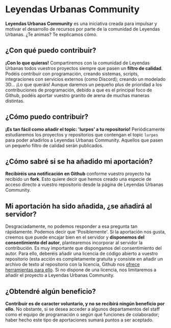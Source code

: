 # Leyendas Urbanas Community

**Leyendas Urbanas Community** es una iniciativa creada para impulsar y motivar el desarrollo de recursos por parte de la comunidad de Leyendas Urbanas. ¿Te animas? Te explicamos cómo.

## ¿Con qué puedo contribuir?
**¡Con lo que quieras!** Compartiremos con la comunidad de Leyendas Urbanas todos vuestros proyectos siempre que pasen un **filtro de calidad**. Podéis contribuir con programación, creando sistemas, scripts, integraciones con servicios externos (como Discord); creando un modelado 3D... ¡Lo que queráis! Aunque daremos un pequeño plus de prioridad a los contribuciones de programación, debido a que es el principal foco de Github, podéis aportar vuestro granito de arena de muchas maneras distintas.

## ¿Cómo puedo contribuir?
**¡Es tan fácil como añadir el topic: 'lurpes' a tu repositorio!** Periódicamente estudiaremos los proyectos y repositorios que contengan el topic `lurpes` para poder añadirlos a Leyendas Urbanas Community. Aquellos que pasen un pequeño filtro de calidad serán publicados. 

## ¿Cómo sabré si se ha añadido mi aportación?
**Recibiréis una notificación en Github** conforme vuestro proyecto ha recibido un **fork**. Esto quiere decir que hemos creado una especie de acceso directo a vuestro repositorio desde la página de Leyendas Urbanas Community.

## Mi aportación ha sido añadida, ¿se añadirá al servidor?
Desgraciadamente, no podemos responder a esa pregunta tan rápidamente. Podemos decir que 'Posiblemente'. Si la aportación nos gusta, creemos que puede encajar bien en el servidor y **disponemos del consentimiento del autor**, plantearemos incorporar al servidor la contribución. Es muy importante que dispongamos del consentimiento del autor. Para ello, deberéis añadir una licencia de código abierto a vuestro repositorio (esta acción es completamente gratuita y consiste en añadir un archivo de texto al repositorio con la licencia, Github nos [ofrece herramientas para ello](https://docs.github.com/es/communities/setting-up-your-project-for-healthy-contributions/adding-a-license-to-a-repository). Si no dispone de una licencia, nos limitaremos a añadir el proyecto a Leyendas Urbanas Community.

## ¿Obtendré algún beneficio?
**Contribuir es de caracter voluntario, y no se recibirá ningún beneficio por ello.** No obstante, si se desea acceder a algunos departamentos del staff como el equipo de programación o según qué funciones de colaborador; haber hecho este tipo de aportaciones sumará puntos a ser aceptado.
